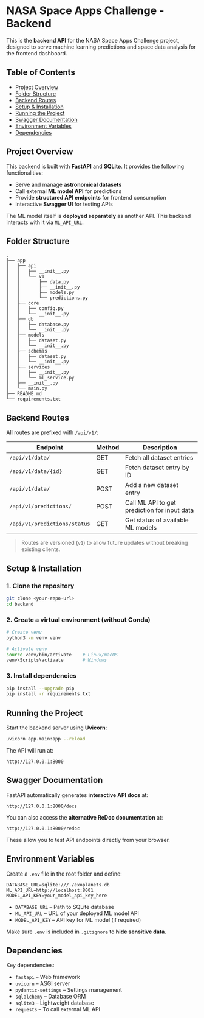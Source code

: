 # NASA Space Apps Challenge - Backend

This is the **backend API** for the NASA Space Apps Challenge project, designed to serve machine learning predictions and space data analysis for the frontend dashboard.



## Table of Contents

- [Project Overview](#project-overview)
- [Folder Structure](#folder-structure)
- [Backend Routes](#backend-routes)
- [Setup & Installation](#setup--installation)
- [Running the Project](#running-the-project)
- [Swagger Documentation](#swagger-documentation)
- [Environment Variables](#environment-variables)
- [Dependencies](#dependencies)



## Project Overview

This backend is built with **FastAPI** and **SQLite**. It provides the following functionalities:

- Serve and manage **astronomical datasets**
- Call external **ML model API** for predictions
- Provide **structured API endpoints** for frontend consumption
- Interactive **Swagger UI** for testing APIs

The ML model itself is **deployed separately** as another API. This backend interacts with it via `ML_API_URL`.



## Folder Structure

```text
.
├── app
│   ├── api
│   │   ├── __init__.py
│   │   └── v1
│   │       ├── data.py
│   │       ├── __init__.py
│   │       ├── models.py
│   │       └── predictions.py
│   ├── core
│   │   ├── config.py
│   │   └── __init__.py
│   ├── db
│   │   ├── database.py
│   │   └── __init__.py
│   ├── models
│   │   ├── dataset.py
│   │   └── __init__.py
│   ├── schemas
│   │   ├── dataset.py
│   │   └── __init__.py
│   ├── services
│   │   ├── __init__.py
│   │   └── ml_service.py
│   ├── __init__.py
│   └── main.py
├── README.md
└── requirements.txt
````



## Backend Routes

All routes are prefixed with `/api/v1/`:

| Endpoint                     | Method | Description                                  |
| ---------------------------- | ------ | -------------------------------------------- |
| `/api/v1/data/`              | GET    | Fetch all dataset entries                    |
| `/api/v1/data/{id}`          | GET    | Fetch dataset entry by ID                    |
| `/api/v1/data/`              | POST   | Add a new dataset entry                      |
| `/api/v1/predictions/`       | POST   | Call ML API to get prediction for input data |
| `/api/v1/predictions/status` | GET    | Get status of available ML models            |

> Routes are versioned (`v1`) to allow future updates without breaking existing clients.



## Setup & Installation

### 1. Clone the repository

```bash
git clone <your-repo-url>
cd backend
```

### 2. Create a virtual environment (without Conda)

```bash
# Create venv
python3 -m venv venv

# Activate venv
source venv/bin/activate    # Linux/macOS
venv\Scripts\activate       # Windows
```

### 3. Install dependencies

```bash
pip install --upgrade pip
pip install -r requirements.txt
```



## Running the Project

Start the backend server using **Uvicorn**:

```bash
uvicorn app.main:app --reload
```

The API will run at:

```
http://127.0.0.1:8000
```



## Swagger Documentation

FastAPI automatically generates **interactive API docs** at:

```
http://127.0.0.1:8000/docs
```

You can also access the **alternative ReDoc documentation** at:

```
http://127.0.0.1:8000/redoc
```

These allow you to test API endpoints directly from your browser.



## Environment Variables

Create a `.env` file in the root folder and define:

```env
DATABASE_URL=sqlite:///./exoplanets.db
ML_API_URL=http://localhost:8001
MODEL_API_KEY=your_model_api_key_here
```

* `DATABASE_URL` – Path to SQLite database
* `ML_API_URL` – URL of your deployed ML model API
* `MODEL_API_KEY` – API key for ML model (if required)

Make sure `.env` is included in `.gitignore` to **hide sensitive data**.



## Dependencies

Key dependencies:

* `fastapi` – Web framework
* `uvicorn` – ASGI server
* `pydantic-settings` – Settings management
* `sqlalchemy` – Database ORM
* `sqlite3` – Lightweight database
* `requests` – To call external ML API

```
